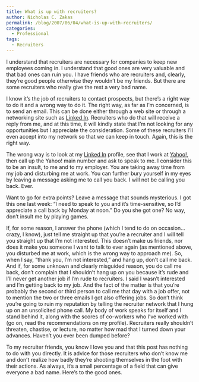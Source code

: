 ```yaml
---
title: What is up with recruiters?
author: Nicholas C. Zakas
permalink: /blog/2007/06/04/what-is-up-with-recruiters/
categories:
  - Professional
tags:
  - Recruiters
---
```

I understand that recruiters are necessary for companies to keep new employees coming in. I understand that good ones are very valuable and that bad ones can ruin you. I have friends who are recruiters and, clearly, they&#8217;re good people otherwise they wouldn&#8217;t be my friends. But there are some recruiters who really give the rest a very bad name.

I know it&#8217;s the job of recruiters to contact prospects, but there&#8217;s a right way to do it and a wrong way to do it. The right way, as far as I&#8217;m concerned, is to send an email. This can be done either through a web site or through a networking site such as <a title="Linked In" rel="external" href="http://www.linkedin.com">Linked In</a>. Recruiters who do that will receive a reply from me, and at this time, it will kindly state that I&#8217;m not looking for any opportunities but I appreciate the consideration. Some of these recruiters I&#8217;ll even accept into my network so that we can keep in touch. Again, this is the right way.

The wrong way is to look at my <a title="Linked In" rel="external" href="http://www.linkedin.com">Linked In</a> profile, see that I work at <a title="Yahoo!" rel="external" href="http://www.yahoo.com/">Yahoo!</a>, then call up the Yahoo! main number and ask to speak to me. I consider this to be an insult, to me and to my employer. You are taking away time from my job and disturbing me at work. You can further bury yourself in my eyes by leaving a message asking me to call you back. I will not be calling you back. Ever.

Want to go for extra points? Leave a message that sounds mysterious. I got this one last week: &#8220;I need to speak to you and it&#8217;s time-sensitive, so I&#8217;d appreciate a call back by Monday at noon.&#8221; Do you she got one? No way, don&#8217;t insult me by playing games.

If, for some reason, I answer the phone (which I tend to do on occasion&#8230;crazy, I know), just tell me straight up that you&#8217;re a recruiter and I will tell you straight up that I&#8217;m not interested. This doesn&#8217;t make us friends, nor does it make you someone I want to talk to ever again (as mentioned above, you disturbed me at work, which is the wrong way to approach me). So, when I say, &#8220;thank you, I&#8217;m not interested,&#8221; and hang up, don&#8217;t call me back. And if, for some unknown and clearly misguided reason, you do call me back, don&#8217;t complain that I shouldn&#8217;t hang up on you because it&#8217;s rude and I&#8217;ll never get another job if I&#8217;m rude to recruiters. I said I wasn&#8217;t interested and I&#8217;m getting back to my job. And the fact of the matter is that you&#8217;re probably the second or third person to call me that day with a job offer, not to mention the two or three emails I got also offering jobs. So don&#8217;t think you&#8217;re going to ruin my reputation by telling the recruiter network that I hung up on an unsolicited phone call. My body of work speaks for itself and I stand behind it, along with the scores of co-workers who I&#8217;ve worked with (go on, read the recommendations on my profile). Recruiters really shouldn&#8217;t threaten, chastise, or lecture, no matter how mad that I turned down your advances. Haven&#8217;t you ever been dumped before?

To my recruiter friends, you know I love you and that this post has nothing to do with you directly. It is advice for those recruiters who don&#8217;t know me and don&#8217;t realize how badly they&#8217;re shooting themselves in the foot with their actions. As always, it&#8217;s a small percentage of a field that can give everyone a bad name. Here&#8217;s to the good ones.
